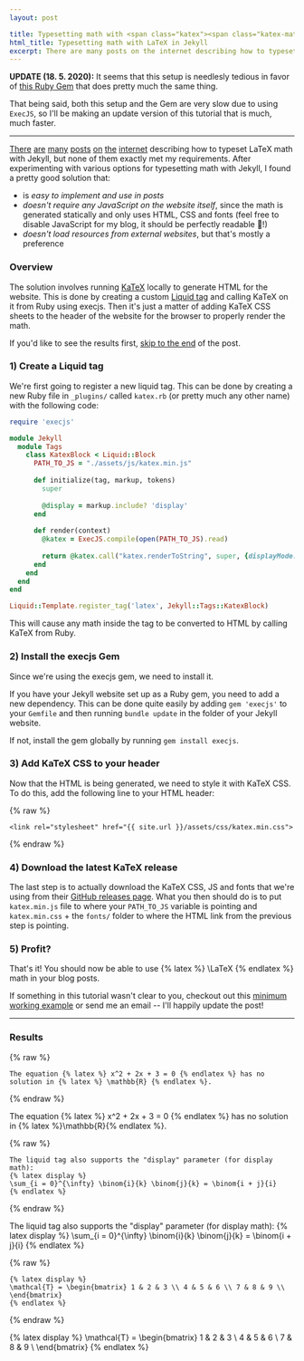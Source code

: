 ```yaml
---
layout: post

title: Typesetting math with <span class="katex"><span class="katex-mathml"><math xmlns="http://www.w3.org/1998/Math/MathML"><semantics><mrow><mtext>LaTeX</mtext></mrow><annotation encoding="application/x-tex"> \LaTeX </annotation></semantics></math></span><span class="katex-html" aria-hidden="true"><span class="base"><span class="strut" style="height:0.89883em;vertical-align:-0.2155em;"></span><span class="mord text"><span class="mord textrm">L</span><span class="mspace" style="margin-right:-0.36em;"></span><span class="vlist-t"><span class="vlist-r"><span class="vlist" style="height:0.68333em;"><span style="top:-2.904999em;"><span class="pstrut" style="height:2.7em;"></span><span class="mord"><span class="mord textrm mtight sizing reset-size6 size3">A</span></span></span></span></span></span><span class="mspace" style="margin-right:-0.15em;"></span><span class="mord text"><span class="mord textrm">T</span><span class="mspace" style="margin-right:-0.1667em;"></span><span class="vlist-t vlist-t2"><span class="vlist-r"><span class="vlist" style="height:0.46782999999999997em;"><span style="top:-2.7845em;"><span class="pstrut" style="height:3em;"></span><span class="mord"><span class="mord textrm">E</span></span></span></span><span class="vlist-s">​</span></span><span class="vlist-r"><span class="vlist" style="height:0.2155em;"><span></span></span></span></span><span class="mspace" style="margin-right:-0.125em;"></span><span class="mord textrm">X</span></span></span></span></span></span> in Jekyll
html_title: Typesetting math with LaTeX in Jekyll
excerpt: There are many posts on the internet describing how to typeset LaTeX math with Jekyll, but none of them exactly met my requirements. After experimenting with various options for typesetting math with Jekyll, I found a pretty good solution. This post is a tutorial on how it works and how to set it up.
---
```


**UPDATE (18. 5. 2020):** It seems that this setup is needlesly tedious in favor of [this Ruby Gem](https://github.com/linjer/jekyll-katex) that does pretty much the same thing. 

That being said, both this setup and the Gem are very slow due to using `ExecJS`, so I'll be making an update version of this tutorial that is much, much faster.

---


[There](https://stackoverflow.com/questions/10987992/using-mathjax-with-jekyll) [are](http://haixing-hu.github.io/programming/2013/09/20/how-to-use-mathjax-in-jekyll-generated-github-pages/) [many](https://stackoverflow.com/questions/25146431/how-to-use-mathjax-in-jekyll) [posts](http://dasonk.com/blog/2012/10/09/Using-Jekyll-and-Mathjax) [on](https://lyk6756.github.io/2016/11/25/write_latex_equations.html) [the](http://sgeos.github.io/github/jekyll/2016/08/21/adding_mathjax_to_a_jekyll_github_pages_blog.html) [internet](https://quuxplusone.github.io/blog/2018/08/05/mathjax-in-jekyll/) describing how to typeset LaTeX math with Jekyll, but none of them exactly met my requirements. After experimenting with various options for typesetting math with Jekyll, I found a pretty good solution that: 
- is *easy to implement and use in posts*
- *doesn't require any JavaScript on the website itself*, since the math is generated statically and only uses HTML, CSS and fonts (feel free to disable JavaScript for my blog, it should be perfectly readable 🙂!)
- *doesn't load resources from external websites*, but that's mostly a preference

### Overview
The solution involves running [KaTeX](https://katex.org/) locally to generate HTML for the website. This is done by creating a custom [Liquid tag](https://jekyllrb.com/docs/plugins/tags/) and calling KaTeX on it from Ruby using execjs. Then it's just a matter of adding KaTeX CSS sheets to the header of the website for the browser to properly render the math.

If you'd like to see the results first, [skip to the end](#results) of the post.

### 1) Create a Liquid tag
We're first going to register a new liquid tag. This can be done by creating a new Ruby file in `_plugins/` called `katex.rb` (or pretty much any other name) with the following code:

```ruby
require 'execjs'

module Jekyll
  module Tags
    class KatexBlock < Liquid::Block
      PATH_TO_JS = "./assets/js/katex.min.js"
    
      def initialize(tag, markup, tokens)
        super
        
        @display = markup.include? 'display'
      end
      
      def render(context)
        @katex = ExecJS.compile(open(PATH_TO_JS).read)
        
        return @katex.call("katex.renderToString", super, {displayMode: @display})
      end
    end
  end
end

Liquid::Template.register_tag('latex', Jekyll::Tags::KatexBlock)
```

This will cause any math inside the tag to be converted to HTML by calling KaTeX from Ruby.

### 2) Install the execjs Gem
Since we're using the execjs gem, we need to install it.

If you have your Jekyll website set up as a Ruby gem, you need to add a new dependency. This can be done quite easily by adding `gem 'execjs'` to your `Gemfile` and then running `bundle update` in the folder of your Jekyll website.

If not, install the gem globally by running `gem install execjs`.

### 3) Add KaTeX CSS to your header
Now that the HTML is being generated, we need to style it with KaTeX CSS. To do this, add the following line to your HTML header:

{% raw %}
```
<link rel="stylesheet" href="{{ site.url }}/assets/css/katex.min.css">
```
{% endraw %}

### 4) Download the latest KaTeX release
The last step is to actually download the KaTeX CSS, JS and fonts that we're using from their [GitHub releases page](https://github.com/KaTeX/KaTeX/releases). What you then should do is to put `katex.min.js` file to where your `PATH_TO_JS` variable is pointing and `katex.min.css` + the `fonts/` folder to where the HTML link from the previous step is pointing.

### 5) Profit?
That's it! You should now be able to use {% latex %} \LaTeX {% endlatex %} math in your blog posts.

If something in this tutorial wasn't clear to you, checkout out this [minimum working example](/assets/other/katex.zip) or send me an email -- I'll happily update the post!

---


### Results

{% raw %}
```
The equation {% latex %} x^2 + 2x + 3 = 0 {% endlatex %} has no solution in {% latex %} \mathbb{R} {% endlatex %}.
```
{% endraw %}

The equation {% latex %} x^2 + 2x + 3 = 0 {% endlatex %} has no solution in {% latex %}\mathbb{R}{% endlatex %}.


{% raw %}
```
The liquid tag also supports the "display" parameter (for display math):
{% latex display %}
\sum_{i = 0}^{\infty} \binom{i}{k} \binom{j}{k} = \binom{i + j}{i}
{% endlatex %}
```
{% endraw %}

The liquid tag also supports the "display" parameter (for display math):
{% latex display %}
\sum_{i = 0}^{\infty} \binom{i}{k} \binom{j}{k} = \binom{i + j}{i}
{% endlatex %}


{% raw %}
```
{% latex display %}
\mathcal{T} = \begin{bmatrix} 1 & 2 & 3 \\ 4 & 5 & 6 \\ 7 & 8 & 9 \\ \end{bmatrix}
{% endlatex %}
```
{% endraw %}

{% latex display %}
\mathcal{T} = \begin{bmatrix} 1 & 2 & 3 \\ 4 & 5 & 6 \\ 7 & 8 & 9 \\ \end{bmatrix}
{% endlatex %}
